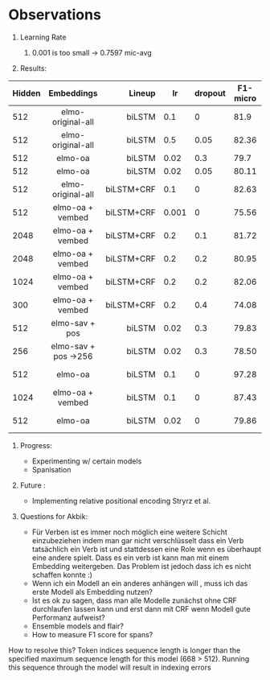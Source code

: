 # Observations

1. Learning Rate 
    1. 0.001 is too small -> 0.7597 mic-avg

2. Results:

| Hidden        | Embeddings		| Lineup 	    | lr 	|dropout |F1-micro|Accuracy | Info  |
| ------------- |:-------------:	| -------------:|-------|--------|--------|---------| ----- |
| 512      	| elmo-original-all  	| biLSTM 	    |0.1    |   0	 |81.9    |90       |       |
| 512      	| elmo-original-all  	| biLSTM 	    |0.5    |   0.05 |82.36   |83.44    |       |
| 512       | elmo-oa               | biLSTM        |0.02   |   0.3  |79.7    |81.17    |       |
| 512       | elmo-oa               | biLSTM        |0.02   |   0.05 |80.11   |81.55    |       |
| 512		| elmo-original-all    	| biLSTM+CRF    |0.1 	|   0	 |82.63   |90.4     |       |
| 512		| elmo-oa + vembed	    | biLSTM+CRF	|0.001	|   0	 |75.56	  |77.34    |       |
| 2048		| elmo-oa + vembed 	    | biLSTM+CRF	|0.2	|  0.1   |81.72   |83.21    |       |
| 2048		| elmo-oa + vembed 	    | biLSTM+CRF	|0.2	|  0.2   |80.95   |82.53    |       |
| 1024		| elmo-oa + vembed 	    | biLSTM+CRF	|0.2	|  0.2   |82.06   |83.61    |       |
| 300		| elmo-oa + vembed	    | biLSTM+CRF	|0.2	|  0.4	 |74.08	  |76.05    |       |
| 512		| elmo-sav + pos	    | biLSTM	    |0.02	|  0.3	 |79.83	  |81.16    |                     |
| 256		| elmo-sav + pos ->256	| biLSTM	    |0.02	|  0.3	 |78.50	  |80.09    |                     |
| 512       | elmo-oa               | biLSTM        |0.1    |   0    |97.28   |98.96    | Predicate Prediction|
| 1024      | elmo-oa + vembed      | biLSTM        | 0.1   |   0    |87.43   |87.95    | Direction Prediction|
| 512       | elmo-oa               | biLSTM        | 0.02  |   0    |79.86   |81.28    | +top-4 RolePairs    |




1. Progress:
    + Experimenting w/ certain models
    + Spanisation
    
    
2. Future : 
    + Implementing relative positional encoding Stryrz et al.

3. Questions for Akbik:
	+ Für Verben ist es immer noch möglich eine weitere Schicht einzubeziehen indem man gar nicht verschlüsselt dass ein Verb tatsächlich ein Verb ist und stattdessen eine Role wenn es überhaupt eine andere spielt. Dass es ein verb ist kann man mit einem Embedding weitergeben. Das Problem ist jedoch dass ich es nicht schaffen konnte :)
    + Wenn ich ein Modell an ein anderes anhängen will , muss ich das erste Modell als Embedding nutzen?
    + Ist es ok zu sagen, dass man alle Modelle zunächst ohne CRF durchlaufen lassen kann und erst dann mit CRF wenn Modell gute Performanz aufweist?
    + Ensemble models and flair?
    + How to measure F1 score for spans?


How to resolve this? Token indices sequence length is longer than the specified maximum sequence length for this model (668 > 512). Running this sequence through the model will result in indexing errors
